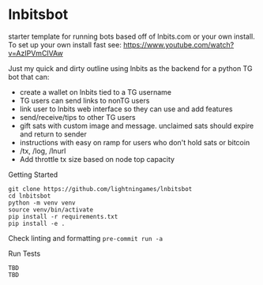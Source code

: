 # lnbitsbot

starter template for running bots based off of lnbits.com or your own install.
To set up your own install fast see: https://www.youtube.com/watch?v=AzIPVmCIVAw

Just my quick and dirty outline using lnbits as the backend for a python TG bot
that can:

- create a wallet on lnbits tied to a TG username
- TG users can send links to nonTG users
- link user to lnbits web interface so they can use and add features
- send/receive/tips to other TG users
- gift sats with custom image and message. unclaimed sats should expire and return to sender
- instructions with easy on ramp for users who don't hold sats or bitcoin
- /tx, /log, /lnurl
- Add throttle tx size based on node top capacity

Getting Started

```
git clone https://github.com/lightningames/lnbitsbot
cd lnbitsbot
python -m venv venv
source venv/bin/activate
pip install -r requirements.txt
pip install -e .
```

Check linting and formatting
`pre-commit run -a`

Run Tests

```
TBD
TBD
```
